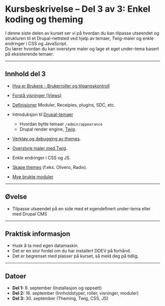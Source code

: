 # Kursbeskrivelse – Del 3 av 3: Enkel koding og theming

I denne siste delen av kurset ser vi på hvordan du kan tilpasse utseendet og strukturen til et Drupal-nettsted ved hjelp av temaer, Twig-maler og enkle endringer i CSS og JavaScript.  
Du lærer hvordan du kan overstyre maler og lage et eget under-tema basert på eksisterende temaer.  

---

## Innhold del 3

- [Hva er Brukere - Brukerroller og tilgangskontroll](../dag2/users.md)
- [Forstå visninger (Views)](../dag2/views.md)
- [Definisjoner](define_me.md) Moduler, Receipies, plugins, SDC, etc. 

- Introduksjon til [Drupal-temaer](https://www.drupal.org/docs/develop/theming-drupal)
  - Hvordan bytte temaer `/admin/appearance`
  - Drupal render engine, [Twig](twig.md).
- [Verktøy og debugging av themes](tools.md).
- [Overstyre maler med Twig](twig_start.md).
- Enkle endringer i CSS og JS.
- [Skape themes](create_themes.md) (f.eks. Olivero, Radix).
- [Mye brukte moduler](../dag2/modules.md)

---

## Øvelse
- Tilpasse utseendet på en side med et egendefinert under-tema eller med Drupal CMS  

---

## Praktisk informasjon
- Husk å ta med egen datamaskin.  
- Det er en stor fordel om du har installert DDEV på forhånd.  
- Det er begrenset med plasser på kurset, så meld deg på tidlig.  

---

## Datoer
- **Del 1:** 9. september (Installasjon og oppsett)  
- **Del 2:** 16. september (Innholdstyper, roller, visninger, moduler)  
- **Del 3:** 30. september (Theming, Twig, CSS, JS)  
